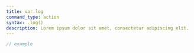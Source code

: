 ```yaml
---
title: var.log
command_type: action
syntax: .log()
description: Lorem ipsum dolor sit amet, consectetur adipiscing elit.
---
```


```javascript
// example
```